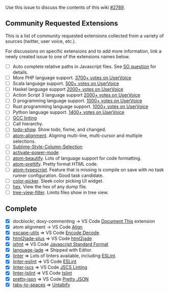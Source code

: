 Use this issue to discuss the contents of this wiki [#2789](https://github.com/Microsoft/vscode/issues/2789).

## Community Requested Extensions

This is a list of community requested extensions collected from a variety of sources (twitter, user voice, etc.). 

For discussions on specific extensions and to add more information, link a newly created issue to one of the extensions names below. 

- [ ] Auto complete relative paths in Javascript files. See [SO question](https://stackoverflow.com/questions/35415444/is-it-possible-to-auto-complete-relative-paths-in-vscode) for details.
- [ ] More PHP language support. [3700+ votes on UserVoice](https://visualstudio.uservoice.com/forums/293070-visual-studio-code/suggestions/7752606-php-intellisense)
- [ ] Scala language support. [500+ votes on UserVoice](https://visualstudio.uservoice.com/forums/293070-visual-studio-code/suggestions/7755597-scala-support)
- [ ] Haskel language support [2000+ votes on UserVoice](https://visualstudio.uservoice.com/forums/293070-visual-studio-code/suggestions/7756542-haskell)
- [ ] Action Script 3 language support [2000+ votes on UserVoice](https://visualstudio.uservoice.com/forums/293070-visual-studio-code/suggestions/7757226-actionscript-3-support)
- [ ] D programming language support. [1000+ votes on UserVoice](https://visualstudio.uservoice.com/forums/293070-visual-studio-code/suggestions/7763160-support-the-d-programming-language)
- [ ] Rust programming language support. [1000+ votes on UserVoice](https://visualstudio.uservoice.com/forums/293070-visual-studio-code/suggestions/7755504-support-rust)
- [ ] Python language support. [1400+ votes on UserVoice](https://github.com/Microsoft/vscode/wiki/Requested-Extensions)
- [ ] [GCC linting](https://atom.io/packages/linter-gcc)
- [ ] Call hierarchy. 
- [ ] [todo-show](https://atom.io/packages/todo-show). Show todo, fixme, and changed. 
- [ ] [atom-alignment](https://atom.io/packages/atom-alignment). Aligning multi-line, multi-cursor and multiple selections.
- [ ] [Sublime-Style-Column-Selection](https://atom.io/packages/Sublime-Style-Column-Selection)
- [ ] [activate-power-mode](https://atom.io/packages/activate-power-mode)
- [ ] [atom-beautify](https://atom.io/packages/atom-beautify). Lots of language support for code formatting. 
- [ ] [atom-prettify](https://atom.io/packages/atom-prettify). Pretty format HTML code. 
- [ ] [atom-typescript](https://atom.io/packages/atom-typescript). Feature that is missing is compile on save with no task runner configuration. Good task candidate. 
- [ ] [color-picker](https://atom.io/packages/color-picker). Sleek color picking UI widget. 
- [ ] [hex](https://atom.io/packages/hex). View the hex of any dump file. 
- [ ] [tree-view-filter](https://atom.io/packages/tree-view-filter). Limits files show in tree view. 

## Complete

- [x] docblockr, doxy-commenting -> VS Code [Document This](https://marketplace.visualstudio.com/items?itemName=joelday.docthis) extension
- [x] atom alignment -> VS Code [Align](https://marketplace.visualstudio.com/items?itemName=steve8708.Align)
- [x] [escape-utils](https://atom.io/packages/escape-utils) => VS Code [Encode Decode](https://marketplace.visualstudio.com/items?itemName=mitchdenny.ecdc)
- [x] [html2jade-plus](https://atom.io/packages/html2jade-plus) => VS Code [html2jade](https://marketplace.visualstudio.com/items?itemName=wmaurer.html2jade)
- [x] [jsfmt](https://atom.io/packages/atom-jsfmt) => VS Code [Javascript Standard Format](https://marketplace.visualstudio.com/items?itemName=chenxsan.vscode-standard-format)
- [x] [language-jade](https://atom.io/packages/language-jade) => Shipped with Editor. 
- [x] [linter](https://atom.io/packages/linter) => Lots of linters available, including [ESLint](https://marketplace.visualstudio.com/items?itemName=dbaeumer.vscode-eslint).
- [x] [linter-eslint](https://atom.io/packages/eslint) => VS Code [ESLint](https://marketplace.visualstudio.com/items?itemName=dbaeumer.vscode-eslint)
- [x] [linter-jscs](https://atom.io/packages/linter-jscs) => VS Code [JSCS Linting](https://marketplace.visualstudio.com/items?itemName=ms-vscode.jscs)
- [x] [linter-tslint](https://atom.io/packages/linter-tslint) => VS Code [tslint](https://marketplace.visualstudio.com/items?itemName=eg2.tslint)
- [x] [pretty-json](https://atom.io/packages/pretty-json) => VS Code [Pretty JSON](https://marketplace.visualstudio.com/items?itemName=mohsen1.prettify-json)
- [x] [tabs-to-spaces](https://atom.io/packages/tabs-to-spaces) => [Untabify](https://marketplace.visualstudio.com/items?itemName=ilich8086.Untabify)
